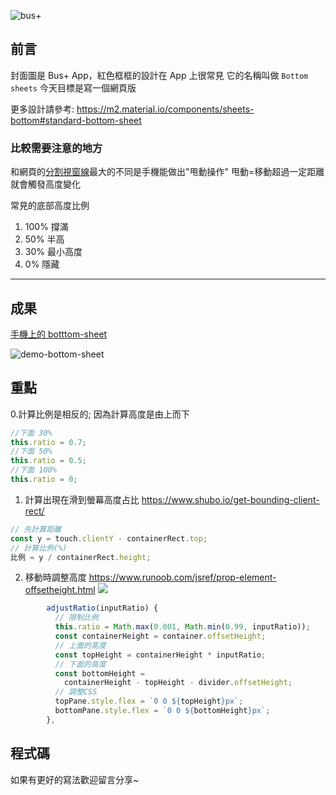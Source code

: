 ![bus+](https://drive.google.com/thumbnail?id=1Cx2x87MYm1IttFemKS8U7nrJJQPbDpEB&sz=w1366)

## 前言

封面圖是 Bus+ App，紅色框框的設計在 App 上很常見
它的名稱叫做 `Bottom sheets`
今天目標是寫一個網頁版

更多設計請參考:
https://m2.material.io/components/sheets-bottom#standard-bottom-sheet

### 比較需要注意的地方

和網頁的[分割視窗線](https://tomkp.github.io/react-split-pane/?path=/story/basic--basic-horizontal)最大的不同是手機能做出"甩動操作"
甩動=移動超過一定距離就會觸發高度變化

常見的底部高度比例

1. 100% 撐滿
2. 50% 半高
3. 30% 最小高度
4. 0% 隱藏

---

## 成果

[手機上的 botttom-sheet](https://dpes8693.github.io/ithome-2024-ironman/day18/app-bottom-sheet.html)

![demo-bottom-sheet](https://drive.google.com/thumbnail?id=1ziDqll4dQyKX6EaabDSrp7BCuyMP8Mnq&sz=w1366)

## 重點

0.計算比例是相反的; 因為計算高度是由上而下

```js
//下面 30%
this.ratio = 0.7;
//下面 50%
this.ratio = 0.5;
//下面 100%
this.ratio = 0;
```

1. 計算出現在滑到螢幕高度占比
   https://www.shubo.io/get-bounding-client-rect/

```js
// 先計算距離
const y = touch.clientY - containerRect.top;
// 計算比例(%)
比例 = y / containerRect.height;
```

2. 移動時調整高度
   https://www.runoob.com/jsref/prop-element-offsetheight.html
   ![](https://www.runoob.com/wp-content/uploads/2021/10/myXyiL.png)

```js
        adjustRatio(inputRatio) {
          // 限制比例
          this.ratio = Math.max(0.001, Math.min(0.99, inputRatio));
          const containerHeight = container.offsetHeight;
          // 上面的高度
          const topHeight = containerHeight * inputRatio;
          // 下面的高度
          const bottomHeight =
            containerHeight - topHeight - divider.offsetHeight;
          // 調整CSS
          topPane.style.flex = `0 0 ${topHeight}px`;
          bottomPane.style.flex = `0 0 ${bottomHeight}px`;
        },
```

## 程式碼

如果有更好的寫法歡迎留言分享~
